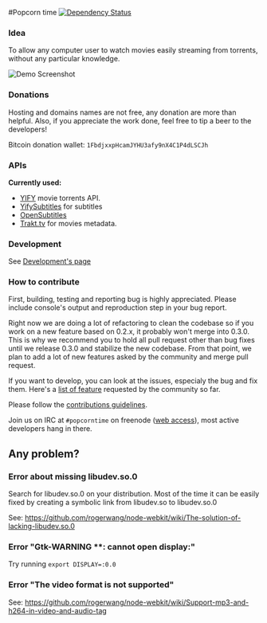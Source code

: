 #Popcorn time [![Dependency Status](https://david-dm.org/popcorn-org/popcorn-app.svg?theme=shields.io)](https://david-dm.org/popcorn-org/popcorn-app)

### Idea

To allow any computer user to watch movies easily streaming from torrents, without any particular knowledge.

![Demo Screenshot](http://popcorn-time.tv/images/how-ui.png)

### Donations

Hosting and domains names are not free, any donation are more than helpful. Also, if you appreciate the work done, feel free to tip a beer to the developers!

Bitcoin donation wallet: `1FbdjxxpHcamJYHU3afy9nX4C1P4dLSCJh`

### APIs

**Currently used:**
- [YIFY](http://yts.re/api) movie torrents API.
- [YifySubtitles](http://www.yifysubtitles.com) for subtitles
- [OpenSubtitles](http://trac.opensubtitles.org/projects/opensubtitles/wiki/XMLRPC)
- [Trakt.tv](https://trakt.tv/) for movies metadata.

### Development

See [Development's page](https://github.com/popcorn-org/popcorn-app/wiki/Development)

### How to contribute

First, building, testing and reporting bug is highly appreciated. Please include console's output and reproduction step in your bug report.

Right now we are doing a lot of refactoring to clean the codebase so if you work on a new feature based on 0.2.x, it probably won't merge into 0.3.0. This is why we recommend you to hold all pull request other than bug fixes until we release 0.3.0 and stabilize the new codebase. From that point, we plan to add a lot of new features asked by the community and merge pull request.

If you want to develop, you can look at the issues, especialy the bug and fix them.
Here's a [list of feature](https://popcorntime.uservoice.com/forums/245422-general) requested by the community so far.

Please follow the [contributions guidelines](https://github.com/popcorn-org/popcorn-app/blob/master/CONTRIBUTING.md).

Join us on IRC at `#popcorntime` on freenode ([web access](http://webchat.freenode.net/?channels=popcorntime)), most active developers hang in there.

## Any problem?

### Error about missing libudev.so.0
Search for libudev.so.0 on your distribution. Most of the time it can be easily fixed by creating a symbolic link from libudev.so to libudev.so.0

See: https://github.com/rogerwang/node-webkit/wiki/The-solution-of-lacking-libudev.so.0

### Error "Gtk-WARNING **: cannot open display:"
Try running `export DISPLAY=:0.0`

### Error "The video format is not supported"
See: https://github.com/rogerwang/node-webkit/wiki/Support-mp3-and-h264-in-video-and-audio-tag

